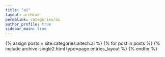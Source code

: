 ```yaml
---
title: "ai"
layout: archive
permalink: categories/ai
author_profile: true
sidebar_main: true
---
```



{% assign posts = site.categories.aitech.ai %}
{% for post in posts %} {% include archive-single2.html type=page.entries_layout %} {% endfor %}